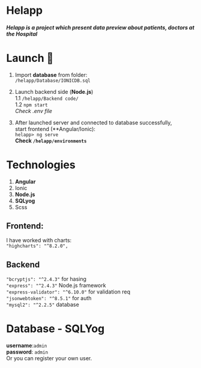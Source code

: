 # Helapp
 
##### Helapp is a project which present data preview about patients, doctors at the Hospital

# Launch :rocket:

1. Import **database** from folder:  
    ``/helapp/Database/IONICDB.sql``
2. Launch backend side (**Node.js**)  
    1.1 ``/helapp/Backend code/``  
    1.2 ``npm start``  
    *Check .env file*

3. After launched server and connected to database successfully,  
   start frontend (**Angular/Ionic):  
    ``helapp> ng serve``  
    **Check ``/helapp/environments``**
    

# Technologies
1. **Angular**
2. Ionic
3. **Node.js**
4. **SQLyog**
5. Scss

## Frontend:  
I have worked with charts:  
``"highcharts": "^8.2.0",``

## Backend
``"bcryptjs": "^2.4.3"`` for hasing  
``"express": "^2.4.3"`` Node.js framework  
``"express-validator": "^6.10.0"`` for validation req  
``"jsonwebtoken": "^8.5.1"`` for auth  
``"mysql2": "^2.2.5"`` database
    

# Database - SQLYog  
**username**:``admin``  
**password**: ``admin``  
Or you can register your own user.
